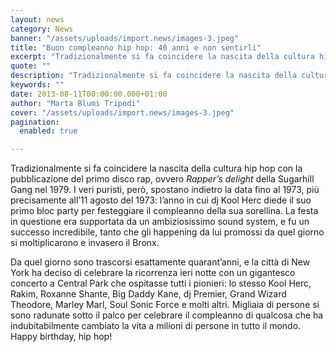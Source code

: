 ```yaml
---
layout: news
category: News
banner: "/assets/uploads/import.news/images-3.jpeg"
title: "Buon compleanno hip hop: 40 anni e non sentirli"
excerpt: "Tradizionalmente si fa coincidere la nascita della cultura hip hop con la pubblicazione del primo disco rap, ovvero Rapper’s delight della Sugarhill Gang nel 1979. I veri puristi, però, spostano indietro la data fino al 1973, più precisamente all’11 agosto del 1973: l’anno in cui dj Kool Herc diede il suo primo bloc party per [&hellip"
quote: ""
description: "Tradizionalmente si fa coincidere la nascita della cultura hip hop con la pubblicazione del primo disco rap, ovvero Rapper’s delight della Sugarhill Gang nel 1979. I veri puristi, però, spostano indietro la data fino al 1973, più precisamente all’11 agosto del 1973: l’anno in cui dj Kool Herc diede il suo primo bloc party per [&hellip"
keywords: ""
date: 2013-08-11T00:00:00.000+01:00
author: "Marta Blumi Tripodi"
cover: "/assets/uploads/import.news/images-3.jpeg"
pagination:
  enabled: true

---
```


Tradizionalmente si fa coincidere la nascita della cultura hip hop con la pubblicazione del primo disco rap, ovvero _Rapper’s delight_ della Sugarhill Gang nel 1979\. I veri puristi, però, spostano indietro la data fino al 1973, più precisamente all’11 agosto del 1973: l’anno in cui dj Kool Herc diede il suo primo bloc party per festeggiare il compleanno della sua sorellina. La festa in questione era supportata da un ambiziosissimo sound system, e fu un successo incredibile, tanto che gli happening da lui promossi da quel giorno si moltiplicarono e invasero il Bronx.

Da quel giorno sono trascorsi esattamente quarant’anni, e la città di New York ha deciso di celebrare la ricorrenza ieri notte con un gigantesco concerto a Central Park che ospitasse tutti i pionieri: lo stesso Kool Herc, Rakim, Roxanne Shante, Big Daddy Kane, dj Premier, Grand Wizard Theodore, Marley Marl, Soul Sonic Force e molti altri. Migliaia di persone si sono radunate sotto il palco per celebrare il compleanno di qualcosa che ha indubitabilmente cambiato la vita a milioni di persone in tutto il mondo. Happy birthday, hip hop!